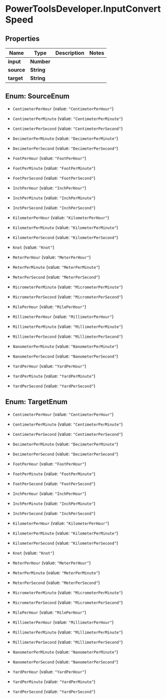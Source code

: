 # PowerToolsDeveloper.InputConvertSpeed

## Properties

Name | Type | Description | Notes
------------ | ------------- | ------------- | -------------
**input** | **Number** |  | 
**source** | **String** |  | 
**target** | **String** |  | 



## Enum: SourceEnum


* `CentimeterPerHour` (value: `"CentimeterPerHour"`)

* `CentimeterPerMinute` (value: `"CentimeterPerMinute"`)

* `CentimeterPerSecond` (value: `"CentimeterPerSecond"`)

* `DecimeterPerMinute` (value: `"DecimeterPerMinute"`)

* `DecimeterPerSecond` (value: `"DecimeterPerSecond"`)

* `FootPerHour` (value: `"FootPerHour"`)

* `FootPerMinute` (value: `"FootPerMinute"`)

* `FootPerSecond` (value: `"FootPerSecond"`)

* `InchPerHour` (value: `"InchPerHour"`)

* `InchPerMinute` (value: `"InchPerMinute"`)

* `InchPerSecond` (value: `"InchPerSecond"`)

* `KilometerPerHour` (value: `"KilometerPerHour"`)

* `KilometerPerMinute` (value: `"KilometerPerMinute"`)

* `KilometerPerSecond` (value: `"KilometerPerSecond"`)

* `Knot` (value: `"Knot"`)

* `MeterPerHour` (value: `"MeterPerHour"`)

* `MeterPerMinute` (value: `"MeterPerMinute"`)

* `MeterPerSecond` (value: `"MeterPerSecond"`)

* `MicrometerPerMinute` (value: `"MicrometerPerMinute"`)

* `MicrometerPerSecond` (value: `"MicrometerPerSecond"`)

* `MilePerHour` (value: `"MilePerHour"`)

* `MillimeterPerHour` (value: `"MillimeterPerHour"`)

* `MillimeterPerMinute` (value: `"MillimeterPerMinute"`)

* `MillimeterPerSecond` (value: `"MillimeterPerSecond"`)

* `NanometerPerMinute` (value: `"NanometerPerMinute"`)

* `NanometerPerSecond` (value: `"NanometerPerSecond"`)

* `YardPerHour` (value: `"YardPerHour"`)

* `YardPerMinute` (value: `"YardPerMinute"`)

* `YardPerSecond` (value: `"YardPerSecond"`)





## Enum: TargetEnum


* `CentimeterPerHour` (value: `"CentimeterPerHour"`)

* `CentimeterPerMinute` (value: `"CentimeterPerMinute"`)

* `CentimeterPerSecond` (value: `"CentimeterPerSecond"`)

* `DecimeterPerMinute` (value: `"DecimeterPerMinute"`)

* `DecimeterPerSecond` (value: `"DecimeterPerSecond"`)

* `FootPerHour` (value: `"FootPerHour"`)

* `FootPerMinute` (value: `"FootPerMinute"`)

* `FootPerSecond` (value: `"FootPerSecond"`)

* `InchPerHour` (value: `"InchPerHour"`)

* `InchPerMinute` (value: `"InchPerMinute"`)

* `InchPerSecond` (value: `"InchPerSecond"`)

* `KilometerPerHour` (value: `"KilometerPerHour"`)

* `KilometerPerMinute` (value: `"KilometerPerMinute"`)

* `KilometerPerSecond` (value: `"KilometerPerSecond"`)

* `Knot` (value: `"Knot"`)

* `MeterPerHour` (value: `"MeterPerHour"`)

* `MeterPerMinute` (value: `"MeterPerMinute"`)

* `MeterPerSecond` (value: `"MeterPerSecond"`)

* `MicrometerPerMinute` (value: `"MicrometerPerMinute"`)

* `MicrometerPerSecond` (value: `"MicrometerPerSecond"`)

* `MilePerHour` (value: `"MilePerHour"`)

* `MillimeterPerHour` (value: `"MillimeterPerHour"`)

* `MillimeterPerMinute` (value: `"MillimeterPerMinute"`)

* `MillimeterPerSecond` (value: `"MillimeterPerSecond"`)

* `NanometerPerMinute` (value: `"NanometerPerMinute"`)

* `NanometerPerSecond` (value: `"NanometerPerSecond"`)

* `YardPerHour` (value: `"YardPerHour"`)

* `YardPerMinute` (value: `"YardPerMinute"`)

* `YardPerSecond` (value: `"YardPerSecond"`)





